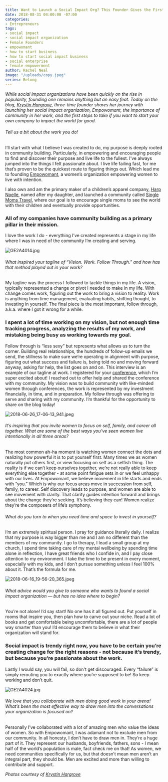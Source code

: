 ```yaml
---
title: Want to Launch a Social Impact Org? This Founder Gives the First Step
date: 2018-08-31 04:00:00 -07:00
categories:
- Entrepreneurs
tags:
- social impact
- social impact organization
- Female Founders
- empowomant
- how to start business
- how to start social impact business
- social enterprise
- female empowerment
author: Rachel Neal
image: "/uploads/copy.jpeg"
series: Belong
---
```


_While social impact organizations have been quickly on the rise in popularity, founding one remains anything but an easy feat. Today on the blog, [Krystin Hargrove](https://www.instagram.com/krystinhargrove/), three-time founder shares her journey with launching her social impact organization, Empowomant, the importance of community in her work, and the first steps to take if you want to start your own company to impact the world for good._

###### Tell us a bit about the work you do!

I’ll start with what I believe I was created to do, my purpose is deeply rooted in community building. Particularly, in empowering and encouraging people to find and discover their purpose and live life to the fullest. I’ve always jumped into the things I felt passionate about. I live life failing fast, for me that’s proven to be the quickest route to figuring things out. Which lead me to founding [Empowomant](https://www.instagram.com/empowomantdc/), a women’s organization empowering women to live with intention. 

I also own and am the primary maker of a children’s apparel company, [Harp Noelle](https://www.instagram.com/harpnoelle/), named after my daughter, and launched a community called [Single Moms Travel](https://www.instagram.com/singlemomstravel/), where our goal is to encourage single moms to see the world with their children and eventually provide opportunities. 

### All of my companies have community building as a primary pillar in their mission. 

I love the work I do - everything I’ve created represents a stage in my life where I was in need of the community I’m creating and serving.  

![GE2A4014.jpg](/uploads/GE2A4014.jpg)

###### What inspired your tagline of “Vision. Work. Follow Through.” and how has that method played out in your work?

My tagline was the process I followed to tackle things in my life. A vision, typically represented a change or pivot I needed to make in my life. With change comes work, figuring out the work to bring a vision to reality. Work is anything from time management, evaluating habits, shifting thought, to investing in yourself. The final piece is the most important, follow through, a.k.a. where I got it wrong for a while. 

### I spent a lot of time working on my vision, but not enough time tracking progress, analyzing the results of my work, and mistaking being busy as working towards my goal. 

Follow through is “less sexy” but represents what allows us to turn the corner. Building real relationships, the hundreds of follow-up emails we send, the stillness to make sure we’re operating in alignment with purpose, figuring out what success and failure is, being told no and moving forward anyway, asking for help, the list goes on and on. This interview is an example of our tagline at work. I registered for your [conference](https://yellowco.co/conference/), which I’m super excited about! I reached out to offer help and shared the conference with my community. My vision was to build community with like-minded women through conferences, the work is represented by my investment financially, in time, and in preparation. My follow through was offering to serve and sharing with my community. I’m thankful for the opportunity to share on the blog today!

![2018-06-26_17-06-13_941.jpeg](/uploads/2018-06-26_17-06-13_941.jpeg)

###### It’s inspiring that you invite women to focus on self, family, and career all together. What are some of the best ways you’ve seen women live intentionally in all three areas?

The most common ah-ha moment is watching women connect the dots and realizing how powerful it is to put yourself first. Many times we as women naturally put others first, or view focusing on self as a selfish thing. The reality is if we can’t keep ourselves together, we’re not really able to keep everything else together - at some point fatigue sets in or we feel unhappy with our lives. At Empowomant, we believe movement in life starts and ends with “you.” Which is why our focus areas move in succession from self, family, to career. Self discovery leads to purpose, and women are able to see movement with clarity. That clarity guides intention forward and brings about the change they’re seeking. It’s believing they can! Women realize they’re the composers of life’s symphony. 

###### What do you turn to when you need time and space to invest in yourself?

I’m an extremely spiritual person. I pray for guidance literally daily. I realize that my purpose is way bigger than me and I am no different than the members of my community. I go to therapy, I lead a small group at my church, I spend time taking care of my mental wellbeing by spending time alone in reflection, I have great friends who I confide in, and I pay close attention to my environment. I take the time to be present in every moment, especially with my kids, and I don’t pursue something unless I feel 100% about it. That’s the formula for me.

![2018-06-16_19-56-20_365.jpeg](/uploads/2018-06-16_19-56-20_365.jpeg)

###### What advice would you give to someone who wants to found a social impact organization — but has no idea where to begin?

You’re not alone! I’d say start! No one has it all figured out. Put yourself in rooms that inspire you, then plan how to carve out your niche. Read a lot of books and get comfortable being uncomfortable, there are a lot of people way smarter than you! I’d encourage them to believe in what their organization will stand for. 

### Social impact is trendy right now, you have to be certain you’re creating change for the right reasons - not because it’s trendy, but because you’re passionate about the work. 

Lastly I would say, you will fail, so don't get discouraged. Every “failure” is simply rerouting you to exactly where you’re supposed to be! So keep working and don’t quit.

![GE2A4024.jpg](/uploads/GE2A4024.jpg)

###### We love that you collaborate with men doing good work in your arena! What’s been the most effective way to draw men into the conversations your organization is focused on?

Personally I’ve collaborated with a lot of amazing men who value the ideas of women. So with Empowomant, I was adamant not to exclude men from our community. In all honesty, I don’t have to draw men in. They’re a huge part of it. They represent our husbands, boyfriends, fathers, sons - I mean half of the world’s population is male, fact check me on that! As women, we need communities specifically for us, but that doesn’t mean men aren’t an integral part, they should be. Men are excited and more than willing to contribute and support.

_Photos courtesy of [Krystin Hargrove](https://www.instagram.com/krystinhargrove/)_